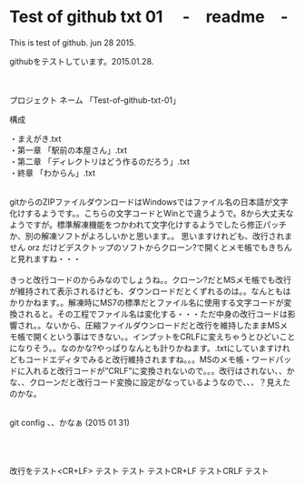 # Test of github txt 01  　-　readme　-  

This is test of github.  jun 28 2015. 

githubをテストしています。2015.01.28.   <br><br><br>



プロジェクト ネーム 「Test-of-github-txt-01」

構成

・まえがき.txt    <br>
・第一章 「駅前の本屋さん」.txt    <br>
・第二章 「ディレクトリはどう作るのだろう」.txt   <br>
・終章 「わからん」.txt    <br><br>


gitからのZIPファイルダウンロードはWindowsではファイル名の日本語が文字化けするようです。。こちらの文字コードとWinとで違うようで。8から大丈夫なようですが。標準解凍機能をつかわれて文字化けするようでしたら修正パッチか、別の解凍ソフトがよろしいかと思います。。 思いますけれども、改行されません orz だけどデスクトップのソフトからクローン?で開くとメモ帳でもきちんと見れますね・・・
<br><br>
きっと改行コードのからみなのでしょうね。。クローン?だとMSメモ帳でも改行が維持されて表示されるけども、ダウンロードだとくずれるのは。。なんともはかりかねます。。解凍時にMS7の標準だとファイル名に使用する文字コードが変換されると。その工程でファイル名は変化する・・・ただ中身の改行コードは影響され。。ないから、圧縮ファイルダウンロードだと改行を維持したままMSメモ帳で開くという事はできない。。インプットをCRLFに変えちゃうとひどいことになりそう。。なのかな?やっぱりなんとも計りかねます。.txtにしていますけれどもコードエディタでみると改行維持されますね。。。MSのメモ帳・ワードパッドに入れると改行コードが”CRLF”に変換されないので。。。改行はされない、、かな、、クローンだと改行コード変換に設定がなっているようなので、、、？見えたのかな。<br><br>



git config 、、かなぁ
(2015 01 31) 


<br><br><br>
改行をテスト<CR+LF>
テスト<CRLF>
テスト<CRLF>
テストCR+LF
テストCRLF
テスト







